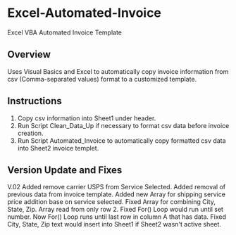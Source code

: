 # Excel-Automated-Invoice
Excel VBA Automated Invoice Template

## Overview
Uses Visual Basics and Excel to automatically copy invoice information from csv (Comma-separated values) format to a customized template.

## Instructions
1)  Copy csv information into Sheet1 under header.
2)  Run Script Clean_Data_Up if necessary to format csv data before invoice creation.
3)  Run Script Automated_Invoice to automatically copy formatted csv data into Sheet2 invoice templet.

## Version Update and Fixes
V.02
Added remove carrier USPS from Service Selected.
Added removal of previous data from invoice template.
Added new Array for shipping service price addition base on service selected.
Fixed Array for combining City, State, Zip. Array read from only row 2.
Fixed For() Loop would run until set number. Now For() Loop runs until last row in column A that has data.
Fixed City, State, Zip text would insert into Sheet1 if Sheet2 wasn't active sheet.
